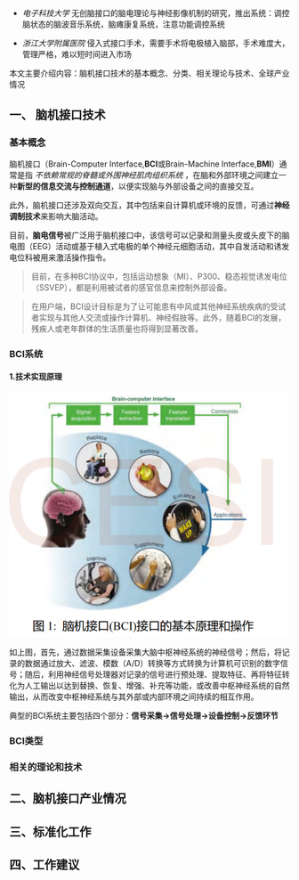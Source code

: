 - _电子科技大学_ 无创脑接口的脑电理论与神经影像机制的研究，推出系统：调控脑状态的脑波音乐系统，脑瘫康复系统，注意功能调控系统

- _浙江大学附属医院_ 侵入式接口手术，需要手术将电极植入脑部，手术难度大，管理严格，难以短时间进入市场

本文主要介绍内容：脑机接口技术的基本概念、分类、相关理论与技术、全球产业情况


## 一、 脑机接口技术

### 基本概念

脑机接口（Brain-Computer Interface,**BCI**或Brain-Machine Interface,**BMI**）通常是指 _不依赖常规的脊髓或外围神经肌肉组织系统_ ，在脑和外部环境之间建立一种**新型的信息交流与控制通道**，以便实现脑与外部设备之间的直接交互。

此外，脑机接口还涉及双向交互，其中包括来自计算机或环境的反馈，可通过**神经调制技术**来影响大脑活动。

目前，**脑电信号**被广泛用于脑机接口中，该信号可以记录和测量头皮或头皮下的脑电图（EEG）活动或基于植入式电极的单个神经元细胞活动，其中自发活动和诱发电位科被用来激活操作指令。

> 目前，在多种BCI协议中，包括运动想象（MI）、P300、稳态视觉诱发电位（SSVEP），都是利用被试者的感官信息来控制外部设备。

> 在用户端，BCI设计目标是为了让可能患有中风或其他神经系统疾病的受试者实现与其他人交流或操作计算机、神经假肢等。此外，随着BCI的发展，残疾人或老年群体的生活质量也将得到显著改善。

### BCI系统

#### 1.技术实现原理

![图1](https://github.com/Boyka-SS/study/blob/master/images/Snipaste_2023-05-27_23-06-11.png)

如上图，首先，通过数据采集设备采集大脑中枢神经系统的神经信号；然后，将记录的数据通过放大、滤波、模数（A/D）转换等方式转换为计算机可识别的数字信号；随后，利用神经信号处理器对记录的信号进行预处理、提取特征、再将特征转化为人工输出以达到替换、恢复、增强、补充等功能，或改善中枢神经系统的自然输出，从而改变中枢神经系统与其外部或内部环境之间持续的相互作用。

典型的BCI系统主要包括四个部分：**信号采集->信号处理->设备控制->反馈环节**

### BCI类型

### 相关的理论和技术


## 二、脑机接口产业情况

## 三、标准化工作



## 四、工作建议

